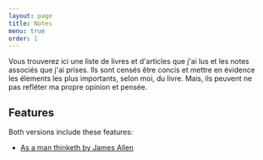 ```yaml
---
layout: page
title: Notes
menu: true
order: 1
---
```


Vous trouverez ici une liste de livres et d'articles que j'ai lus et les notes associés que j'ai prises. Ils sont censés être concis et mettre en évidence les élements les plus importants, selon moi, du livre. Mais, ils peuvent ne pas refléter ma propre opinion et pensée.

## Features
Both versions include these features:

* [As a man thinketh by James Allen]


[As a man thinketh by James Allen]: notes/Tel_un_homme_pense

